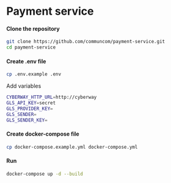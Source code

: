 # Payment service

#### Clone the repository

```bash
git clone https://github.com/communcom/payment-service.git
cd payment-service
```

#### Create .env file

```bash
cp .env.example .env
```

Add variables

```bash
CYBERWAY_HTTP_URL=http://cyberway
GLS_API_KEY=secret
GLS_PROVIDER_KEY=
GLS_SENDER=
GLS_SENDER_KEY=
```

#### Create docker-compose file

```bash
cp docker-compose.example.yml docker-compose.yml
```

#### Run

```bash
docker-compose up -d --build
```
